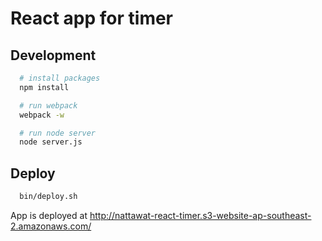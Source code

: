 # React app for timer

## Development
```bash
  # install packages
  npm install

  # run webpack
  webpack -w

  # run node server
  node server.js
```

## Deploy
```bash
  bin/deploy.sh
```
App is deployed at http://nattawat-react-timer.s3-website-ap-southeast-2.amazonaws.com/
